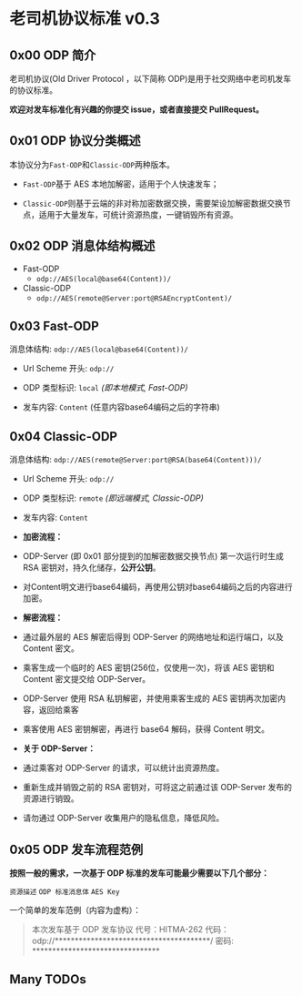 # 老司机协议标准 v0.3

## 0x00 ODP 简介
老司机协议(Old Driver Protocol ，以下简称 ODP)是用于社交网络中老司机发车的协议标准。

**欢迎对发车标准化有兴趣的你提交 issue，或者直接提交 PullRequest。**

## 0x01 ODP 协议分类概述
本协议分为`Fast-ODP`和`Classic-ODP`两种版本。

 * `Fast-ODP`基于 AES 本地加解密，适用于个人快速发车；

 * `Classic-ODP`则基于云端的非对称加密数据交换，需要架设加解密数据交换节点，适用于大量发车，可统计资源热度，一键销毁所有资源。

## 0x02 ODP 消息体结构概述
* Fast-ODP
  * `odp://AES(local@base64(Content))/`
* Classic-ODP
  * `odp://AES(remote@Server:port@RSAEncryptContent)/`

## 0x03 Fast-ODP
消息体结构: `odp://AES(local@base64(Content))/`

 * Url Scheme 开头: `odp://`

 * ODP 类型标识: `local`  *(即本地模式, Fast-ODP)*

 * 发车内容: `Content` (任意内容base64编码之后的字符串)

## 0x04 Classic-ODP
消息体结构: `odp://AES(remote@Server:port@RSA(base64(Content)))/`

 * Url Scheme 开头: `odp://`

 * ODP 类型标识: `remote`  *(即远端模式, Classic-ODP)*

 * 发车内容: `Content`
  * **加密流程：**
  * ODP-Server (即 0x01 部分提到的加解密数据交换节点) 第一次运行时生成 RSA 密钥对，持久化储存，**公开公钥**。
  * 对Content明文进行base64编码，再使用公钥对base64编码之后的内容进行加密。
  * **解密流程：**
  * 通过最外层的 AES 解密后得到 ODP-Server 的网络地址和运行端口，以及 Content 密文。
  * 乘客生成一个临时的 AES 密钥(256位，仅使用一次)，将该 AES 密钥和 Content 密文提交给 ODP-Server。
  * ODP-Server 使用 RSA 私钥解密，并使用乘客生成的 AES 密钥再次加密内容，返回给乘客
  * 乘客使用 AES 密钥解密，再进行 base64 解码，获得 Content 明文。
  * **关于 ODP-Server：**
  * 通过乘客对 ODP-Server 的请求，可以统计出资源热度。
  * 重新生成并销毁之前的 RSA 密钥对，可将这之前通过该 ODP-Server 发布的资源进行销毁。
  * 请勿通过 ODP-Server 收集用户的隐私信息，降低风险。

## 0x05 ODP 发车流程范例
**按照一般的需求，一次基于 ODP 标准的发车可能最少需要以下几个部分：**

`资源描述` `ODP 标准消息体` `AES Key`

一个简单的发车范例（内容为虚构）：

> 本次发车基于 ODP 发车协议
> 代号：HITMA-262
> 代码：odp://***************************************/
> 密码: ********************************

## Many TODOs
